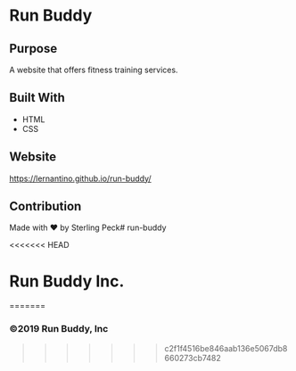 # Run Buddy

## Purpose
A website that offers fitness training services.

## Built With
* HTML
* CSS

## Website
https://lernantino.github.io/run-buddy/

## Contribution
Made with ❤️ by Sterling Peck# run-buddy

<<<<<<< HEAD
# Run Buddy Inc.
=======
### ©️2019 Run Buddy, Inc
>>>>>>> c2f1f4516be846aab136e5067db8660273cb7482
